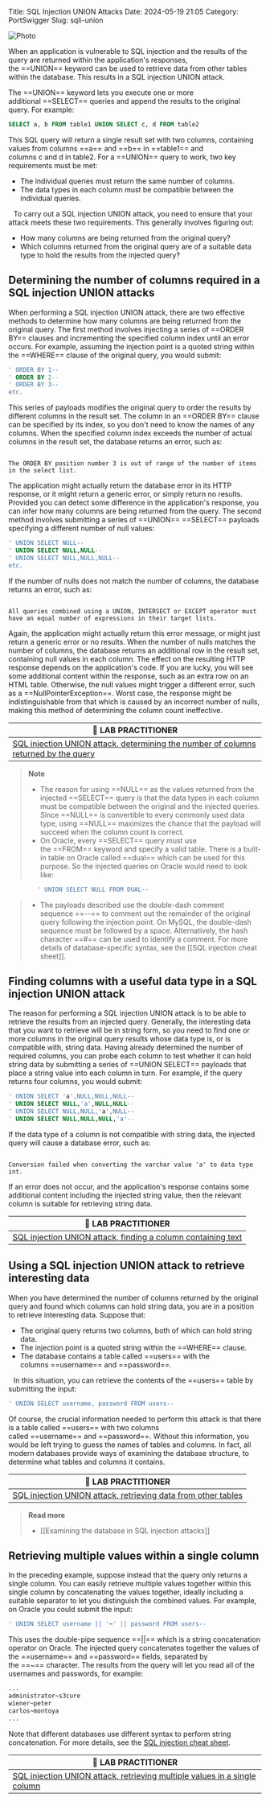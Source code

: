 Title: SQL Injection UNION Attacks
Date: 2024-05-19 21:05
Category: PortSwigger
Slug: sqli-union




![Photo]({attach}SQLI_UNION/union_based_sql_injection.png)

When an application is vulnerable to SQL injection and the results of the query are returned within the application's responses, the ==UNION== keyword can be used to retrieve data from other tables within the database. This results in a SQL injection UNION attack.

The ==UNION== keyword lets you execute one or more additional ==SELECT== queries and append the results to the original query. For example:
```sql
SELECT a, b FROM table1 UNION SELECT c, d FROM table2
```
This SQL query will return a single result set with two columns, containing values from columns ==a== and ==b== in ==table1== and columns c and d in table2.
For a ==UNION== query to work, two key requirements must be met:
* The individual queries must return the same number of columns.
* The data types in each column must be compatible between the individual queries.

⠀To carry out a SQL injection UNION attack, you need to ensure that your attack meets these two requirements. This generally involves figuring out:
* How many columns are being returned from the original query?
* Which columns returned from the original query are of a suitable data type to hold the results from the injected query?

## Determining the number of columns required in a SQL injection UNION attacks

When performing a SQL injection UNION attack, there are two effective methods to determine how many columns are being returned from the original query.
The first method involves injecting a series of ==ORDER BY== clauses and incrementing the specified column index until an error occurs. For example, assuming the injection point is a quoted string within the ==WHERE== clause of the original query, you would submit:

```sql
' ORDER BY 1--
' ORDER BY 2--
' ORDER BY 3--
etc.
```

This series of payloads modifies the original query to order the results by different columns in the result set. The column in an ==ORDER BY== clause can be specified by its index, so you don't need to know the names of any columns. When the specified column index exceeds the number of actual columns in the result set, the database returns an error, such as:
```plaintext

The ORDER BY position number 3 is out of range of the number of items in the select list.

```
The application might actually return the database error in its HTTP response, or it might return a generic error, or simply return no results. Provided you can detect some difference in the application's response, you can infer how many columns are being returned from the query.
The second method involves submitting a series of ==UNION== ==SELECT== payloads specifying a different number of null values:

```sql
' UNION SELECT NULL--
' UNION SELECT NULL,NULL--
' UNION SELECT NULL,NULL,NULL--
etc.
```

If the number of nulls does not match the number of columns, the database returns an error, such as:
```plaintext

All queries combined using a UNION, INTERSECT or EXCEPT operator must have an equal number of expressions in their target lists.

```
Again, the application might actually return this error message, or might just return a generic error or no results. When the number of nulls matches the number of columns, the database returns an additional row in the result set, containing null values in each column. The effect on the resulting HTTP response depends on the application's code. If you are lucky, you will see some additional content within the response, such as an extra row on an HTML table. Otherwise, the null values might trigger a different error, such as a ==NullPointerException==. Worst case, the response might be indistinguishable from that which is caused by an incorrect number of nulls, making this method of determining the column count ineffective.

| 🧪 LAB PRACTITIONER                                           |
|--------------------------------------------------------------|
| [SQL injection UNION attack, determining the number of columns returned by the query](https://portswigger.net/web-security/sql-injection/union-attacks/lab-determine-number-of-columns) |

> **Note**
> * The reason for using ==NULL== as the values returned from the injected ==SELECT== query is that the data types in each column must be compatible between the original and the injected queries. Since ==NULL== is convertible to every commonly used data type, using ==NULL== maximizes the chance that the payload will succeed when the column count is correct.
> * On Oracle, every ==SELECT== query must use the ==FROM== keyword and specify a valid table. There is a built-in table on Oracle called ==dual== which can be used for this purpose. So the injected queries on Oracle would need to look like: 
```sql
		' UNION SELECT NULL FROM DUAL--
```
> * The payloads described use the double-dash comment sequence ==--== to comment out the remainder of the original query following the injection point. On MySQL, the double-dash sequence must be followed by a space. Alternatively, the hash character ==#== can be used to identify a comment.
>   For more details of database-specific syntax, see the [[SQL injection cheat sheet]].


## Finding columns with a useful data type in a SQL injection UNION attack

The reason for performing a SQL injection UNION attack is to be able to retrieve the results from an injected query. Generally, the interesting data that you want to retrieve will be in string form, so you need to find one or more columns in the original query results whose data type is, or is compatible with, string data.
Having already determined the number of required columns, you can probe each column to test whether it can hold string data by submitting a series of ==UNION SELECT== payloads that place a string value into each column in turn. For example, if the query returns four columns, you would submit:
```sql
' UNION SELECT 'a',NULL,NULL,NULL--
' UNION SELECT NULL,'a',NULL,NULL--
' UNION SELECT NULL,NULL,'a',NULL--
' UNION SELECT NULL,NULL,NULL,'a'--
```
If the data type of a column is not compatible with string data, the injected query will cause a database error, such as:
```plaintext

Conversion failed when converting the varchar value 'a' to data type int.

```
If an error does not occur, and the application's response contains some additional content including the injected string value, then the relevant column is suitable for retrieving string data.

| 🧪 LAB PRACTITIONER                                           |
|--------------------------------------------------------------|
| [SQL injection UNION attack, finding a column containing text](https://portswigger.net/web-security/sql-injection/union-attacks/lab-find-column-containing-text) |

## Using a SQL injection UNION attack to retrieve interesting data

When you have determined the number of columns returned by the original query and found which columns can hold string data, you are in a position to retrieve interesting data.
Suppose that:
* The original query returns two columns, both of which can hold string data.
* The injection point is a quoted string within the ==WHERE== clause.
* The database contains a table called ==users== with the columns ==username== and ==password==.

⠀In this situation, you can retrieve the contents of the ==users== table by submitting the input:
```sql
' UNION SELECT username, password FROM users--
```
Of course, the crucial information needed to perform this attack is that there is a table called ==users== with two columns called ==username== and ==password==. Without this information, you would be left trying to guess the names of tables and columns. In fact, all modern databases provide ways of examining the database structure, to determine what tables and columns it contains.

| 🧪 LAB PRACTITIONER                                           |
|--------------------------------------------------------------|
| [SQL injection UNION attack, retrieving data from other tables](https://portswigger.net/web-security/sql-injection/union-attacks/lab-retrieve-data-from-other-tables) |

> **Read more**
> * [[Examining the database in SQL injection attacks]]

## Retrieving multiple values within a single column

In the preceding example, suppose instead that the query only returns a single column.
You can easily retrieve multiple values together within this single column by concatenating the values together, ideally including a suitable separator to let you distinguish the combined values. For example, on Oracle you could submit the input:
```sql
' UNION SELECT username || '~' || password FROM users--
```
This uses the double-pipe sequence ==||== which is a string concatenation operator on Oracle. The injected query concatenates together the values of the ==username== and ==password== fields, separated by the ==~== character.
The results from the query will let you read all of the usernames and passwords, for example:
```txt
...
administrator~s3cure
wiener~peter
carlos~montoya
...
```

Note that different databases use different syntax to perform string concatenation. For more details, see the [SQL injection cheat sheet](https://portswigger.net/web-security/sql-injection/cheat-sheet).

| 🧪 LAB PRACTITIONER                                           |
|--------------------------------------------------------------|
| [SQL injection UNION attack, retrieving multiple values in a single column](https://portswigger.net/web-security/sql-injection/union-attacks/lab-retrieve-multiple-values-in-single-column) |
